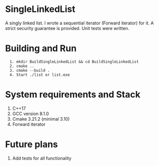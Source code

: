 # SingleLinkedList
A singly linked list. I wrote a sequential iterator (Forward iterator) for it. A strict security guarantee is provided. Unit tests were written.
# Building and Run
```
  1. mkdir BuildSingleLinkedList && cd BuildSingleLinkedList
  2. cmake ..
  3. cmake --build .
  4. Start ./list or list.exe
```
# System requirements and Stack
  1. C++17
  2. GCC version 8.1.0
  3. Cmake 3.21.2 (minimal 3.10)
  4. Forward iterator
# Future plans
  1. Add tests for all functionality
